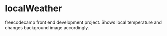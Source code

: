 # localWeather
freecodecamp front end development project. Shows local temperature and changes background image accordingly.
